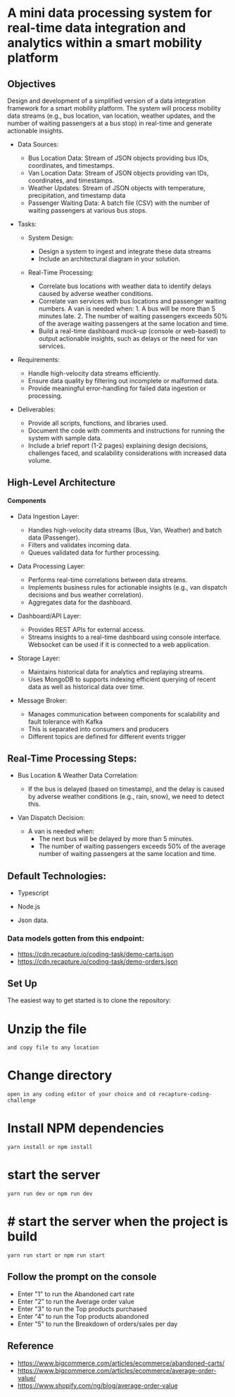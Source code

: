 # A mini data processing system for real-time data integration and analytics within a smart mobility platform

## Objectives
Design and development of a simplified version of a data integration framework for a smart mobility platform. The system will process mobility data streams (e.g., bus location, van location, weather updates, and the number of waiting passengers at a bus stop) in real-time and generate actionable insights.
- Data Sources:

   -  Bus Location Data: Stream of JSON objects providing bus IDs, coordinates, and timestamps.
   - Van Location Data: Stream of JSON objects providing van IDs, coordinates, and timestamps.
   - Weather Updates: Stream of JSON objects with temperature, precipitation, and timestamp data
   - Passenger Waiting Data: A batch file (CSV) with the number of waiting passengers at various bus stops.

- Tasks:

   - System Design: 
      -  Design a system to ingest and integrate these data streams
      - Include an architectural diagram in your solution.

   - Real-Time Processing: 
       - Correlate bus locations with weather data to identify delays caused by adverse weather conditions.
       - Correlate van services with bus locations and passenger waiting numbers. A van is needed when: 1. A bus will be more than 5 minutes late. 2. The number of waiting passengers exceeds 50% of the average waiting passengers at the same location and time. 
       - Build a real-time dashboard mock-up (console or web-based) to output actionable insights, such as delays or the need for van services.
- Requirements:

  - Handle high-velocity data streams efficiently.
  - Ensure data quality by filtering out incomplete or malformed data.
  - Provide meaningful error-handling for failed data ingestion or processing.

- Deliverables:

    - Provide all scripts, functions, and libraries used.
    - Document the code with comments and instructions for running the system with sample data.
    - Include a brief report (1-2 pages) explaining design decisions, challenges faced, and scalability considerations with increased data volume.


## High-Level Architecture
#### Components
- Data Ingestion Layer:
    - Handles high-velocity data streams (Bus, Van, Weather) and batch data (Passenger).
    - Filters and validates incoming data.
    - Queues validated data for further processing.

- Data Processing Layer:

    - Performs real-time correlations between data streams.
    - Implements business rules for actionable insights (e.g., van dispatch decisions and bus weather correlation).
    - Aggregates data for the dashboard.

- Dashboard/API Layer:

    - Provides REST APIs for external access.
    - Streams insights to a real-time dashboard using console interface. Websocket can be used if it is connected to a web application.

- Storage Layer:

    - Maintains historical data for analytics and replaying streams.
    - Uses MongoDB to supports indexing efficient querying of recent data as well as historical data over time.

- Message Broker:

    - Manages communication between components for scalability and fault tolerance with Kafka
    - This is separated into consumers and producers
    - Different topics are defined for different events trigger

## Real-Time Processing Steps:
- Bus Location & Weather Data Correlation:

   - If the bus is delayed (based on timestamp), and the delay is caused by adverse weather conditions (e.g., rain, snow), we need to detect this.

- Van Dispatch Decision:
   - A van is needed when:
       - The next bus will be delayed by more than 5 minutes.
       - The number of waiting passengers exceeds 50% of the average number of waiting passengers at the same location and time.

## Default Technologies:

- Typescript

- Node.js

- Json data.


### Data models gotten from this endpoint:
- https://cdn.recapture.io/coding-task/demo-carts.json
- https://cdn.recapture.io/coding-task/demo-orders.json


 ## Set Up

The easiest way to get started is to clone the repository:

# Unzip the file
```
and copy file to any location
```

# Change directory

```
open in any coding editor of your choice and cd recapture-coding-challenge
```

# Install NPM dependencies

```
yarn install or npm install
```

# start the server 

```
yarn run dev or npm run dev
```

# # start the server when the project is build

```
yarn run start or npm run start
```


## Follow the prompt on the console

- Enter "1" to run the Abandoned cart rate
- Enter "2" to run the Average order value
- Enter "3" to run the Top products purchased
- Enter "4" to run the Top products abandoned
- Enter "5" to run the Breakdown of orders/sales per day


## Reference
- https://www.bigcommerce.com/articles/ecommerce/abandoned-carts/
- https://www.bigcommerce.com/articles/ecommerce/average-order-value/
- https://www.shopify.com/ng/blog/average-order-value
